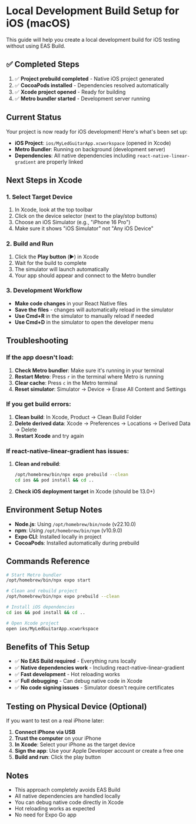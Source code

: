 # Local Development Build Setup for iOS (macOS)

This guide will help you create a local development build for iOS testing without using EAS Build.

## ✅ Completed Steps

1. ✅ **Project prebuild completed** - Native iOS project generated
2. ✅ **CocoaPods installed** - Dependencies resolved automatically
3. ✅ **Xcode project opened** - Ready for building
4. ✅ **Metro bundler started** - Development server running

## Current Status

Your project is now ready for iOS development! Here's what's been set up:

- **iOS Project**: `ios/MyLedGuitarApp.xcworkspace` (opened in Xcode)
- **Metro Bundler**: Running on background (development server)
- **Dependencies**: All native dependencies including `react-native-linear-gradient` are properly linked

## Next Steps in Xcode

### 1. Select Target Device
1. In Xcode, look at the top toolbar
2. Click on the device selector (next to the play/stop buttons)
3. Choose an iOS Simulator (e.g., "iPhone 16 Pro")
4. Make sure it shows "iOS Simulator" not "Any iOS Device"

### 2. Build and Run
1. Click the **Play button** (▶️) in Xcode
2. Wait for the build to complete
3. The simulator will launch automatically
4. Your app should appear and connect to the Metro bundler

### 3. Development Workflow
- **Make code changes** in your React Native files
- **Save the files** - changes will automatically reload in the simulator
- **Use Cmd+R** in the simulator to manually reload if needed
- **Use Cmd+D** in the simulator to open the developer menu

## Troubleshooting

### If the app doesn't load:
1. **Check Metro bundler**: Make sure it's running in your terminal
2. **Restart Metro**: Press `r` in the terminal where Metro is running
3. **Clear cache**: Press `c` in the Metro terminal
4. **Reset simulator**: Simulator → Device → Erase All Content and Settings

### If you get build errors:
1. **Clean build**: In Xcode, Product → Clean Build Folder
2. **Delete derived data**: Xcode → Preferences → Locations → Derived Data → Delete
3. **Restart Xcode** and try again

### If react-native-linear-gradient has issues:
1. **Clean and rebuild**:
   ```bash
   /opt/homebrew/bin/npx expo prebuild --clean
   cd ios && pod install && cd ..
   ```
2. **Check iOS deployment target** in Xcode (should be 13.0+)

## Environment Setup Notes

- **Node.js**: Using `/opt/homebrew/bin/node` (v22.10.0)
- **npm**: Using `/opt/homebrew/bin/npm` (v10.9.0)
- **Expo CLI**: Installed locally in project
- **CocoaPods**: Installed automatically during prebuild

## Commands Reference

```bash
# Start Metro bundler
/opt/homebrew/bin/npx expo start

# Clean and rebuild project
/opt/homebrew/bin/npx expo prebuild --clean

# Install iOS dependencies
cd ios && pod install && cd ..

# Open Xcode project
open ios/MyLedGuitarApp.xcworkspace
```

## Benefits of This Setup

- ✅ **No EAS Build required** - Everything runs locally
- ✅ **Native dependencies work** - Including react-native-linear-gradient
- ✅ **Fast development** - Hot reloading works
- ✅ **Full debugging** - Can debug native code in Xcode
- ✅ **No code signing issues** - Simulator doesn't require certificates

## Testing on Physical Device (Optional)

If you want to test on a real iPhone later:

1. **Connect iPhone via USB**
2. **Trust the computer** on your iPhone
3. **In Xcode**: Select your iPhone as the target device
4. **Sign the app**: Use your Apple Developer account or create a free one
5. **Build and run**: Click the play button

## Notes

- This approach completely avoids EAS Build
- All native dependencies are handled locally
- You can debug native code directly in Xcode
- Hot reloading works as expected
- No need for Expo Go app
